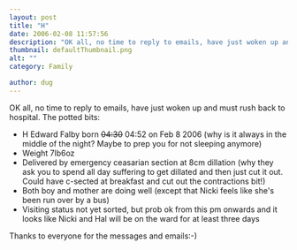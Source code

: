 ```yaml
---
layout: post
title: "H"
date: 2006-02-08 11:57:56
description: "OK all, no time to reply to emails, have just woken up and must rush back to hospital. The potted bits --  H Edward Falby born 04 -- 30 04 -- 52 on Feb 8 2006 (why is it always in the middle of the&#8230;"
thumbnail: defaultThumbnail.png
alt: ""
category: Family

author: dug
---
```


<p>OK all, no time to reply to emails, have just woken up and must rush back to hospital. The potted bits:</p>

<ul>
<li>H Edward Falby born <s>04:30</s> 04:52 on Feb 8 2006 (why is it always in the middle of the night? Maybe to prep you for not sleeping anymore)</li>
<li>Weight 7lb6oz</li>
<li>Delivered by emergency ceasarian section at 8cm dillation (why they ask you to spend all day suffering to get dillated and then just cut it out. Could have c-sected at breakfast and cut out the contractions bit!)</li>
<li>Both boy and mother are doing well (except that Nicki feels like she's been run over by a bus)</li>
<li>Visiting status not yet sorted, but prob ok from this pm onwards and it looks like Nicki and Hal will be on the ward for at least three days</li>
</ul>

<p>Thanks to everyone for the messages and emails:-)</p>
